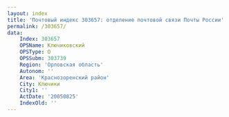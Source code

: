 ```yaml
---
layout: index
title: 'Почтовый индекс 303657: отделение почтовой связи Почты России'
permalink: /303657/
data:
    Index: 303657
    OPSName: Ключиковский
    OPSType: О
    OPSSubm: 303739
    Region: 'Орловская область'
    Autonom: ''
    Area: 'Краснозоренский район'
    City: Ключики
    City1: ''
    ActDate: '20050825'
    IndexOld: ''
---
```

